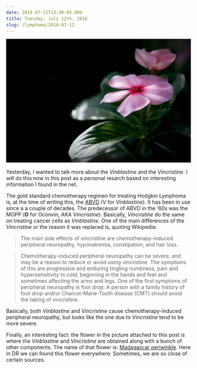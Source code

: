 ```yaml
---
date: 2016-07-12T13:40:03.000
title: Tuesday, July 12th, 2016
slug: /lymphoma/2016-07-12
---
```


![](/images/lymphoma/oa7farYp161vsn3evo1.jpg)

Yesterday, I wanted to talk more about the _Vinblastine_ and the _Vincristine_. I will do this now in this post as a personal resarch based on interesting information I found in the net.

The gold standard chemotherapy regimen for treating Hodgkin Lymphoma is, at the time of writing this, the [ABVD](https://en.wikipedia.org/wiki/ABVD) (V for _Vinblastine_). It has been in use since a a couple of decades. The predecessor of ABVD in the '60s was the MOPP (**O** for Oconvin, AKA _Vincristine_). Basically, _Vincristine_ do the same on treating cancer cells as _Vinblastine_. One of the main differences of the _Vincristine_ or the reason it was replaced is, quoting Wikipedia:

> The main side effects of vincristine are chemotherapy-induced peripheral neuropathy, hyponatremia, constipation, and hair loss.

> Chemotherapy-induced peripheral neuropathy can be severe, and may be a reason to reduce or avoid using vincristine. The symptoms of this are progressive and enduring tingling numbness, pain and hypersensitivity to cold, beginning in the hands and feet and sometimes affecting the arms and legs. One of the first symptoms of peripheral neuropathy is foot drop: A person with a family history of foot drop and/or Charcot-Marie-Tooth disease (CMT) should avoid the taking of vincristine.

Basically, both _Vinblastine_ and _Vincristine_ cause chemotherapy-induced peripheral neuropathy, but looks like the one due to _Vincristine_ tend to be more severe.

Finally, an interesting fact: the flower in the picture attached to this post is where the _Vinblastine_ and _Vincristine_ are obtained along with a bunch of other components. The name of that flower is: [Madagascar periwinkle](https://en.wikipedia.org/wiki/Catharanthus_roseus). Here in DR we can found this flower everywhere. Sometimes, we are so close of certain sources.
